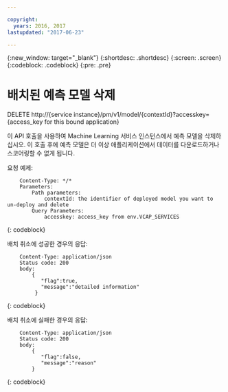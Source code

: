 ```yaml
---

copyright:
  years: 2016, 2017
lastupdated: "2017-06-23"

---
```


{:new_window: target="_blank"}
{:shortdesc: .shortdesc}
{:screen: .screen}
{:codeblock: .codeblock}
{:pre: .pre}

# 배치된 예측 모델 삭제


DELETE http://{service
instance}/pm/v1/model/{contextId}?accesskey={access_key for this
bound application}

이 API 호출을 사용하여 Machine Learning 서비스 인스턴스에서 예측 모델을 삭제하십시오. 이 호출 후에 예측 모델은 더 이상 애플리케이션에서 데이터를 다운로드하거나 스코어링할 수 없게 됩니다.


요청 예제: 

```
    Content-Type: */*
    Parameters:
        Path parameters:
            contextId: the identifier of deployed model you want to un-deploy and delete
        Query Parameters:
            accesskey: access_key from env.VCAP_SERVICES
```
{: codeblock}

배치 취소에 성공한 경우의 응답:

```
    Content-Type: application/json
    Status code: 200
    body:
        {
           "flag":true,
           "message":"detailed information"
         }
```
{: codeblock}

배치 취소에 실패한 경우의 응답:

```
    Content-Type: application/json
    Status code: 200
    body:
        {
           "flag":false,
           "message":"reason"
        }
```
{: codeblock}

